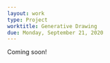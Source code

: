 ```yaml
---
layout: work
type: Project
worktitle: Generative Drawing
due: Monday, September 21, 2020
---
```


Coming soon!

<!-- ## Description -->

<!-- Using [recursivedrawing.com](http://recursivedrawing.com) and -->
<!-- [EscherSketch](https://eschersket.ch/), you will explore creating some -->
<!-- generative artwork. -->

<!-- XXX include image -->

<!-- Project due **{{page.due}} @5pm** (the first day of Unit 2). -->

<!-- Guidelines -->
<!-- ---------- -->

<!-- - Explore the tools XXX -->
<!-- - Explain how to take screenshots -->
<!-- - Create at least three different images XXX -->

<!-- Your submitted images should be XXX -->


<!-- Reflection -->
<!-- ---------- -->

<!-- You should write 1-2 paragraphs reflecting on your process of -->
<!-- creativity and discovery.  For example, you might consider questions -->
<!-- such as: -->

<!--   - To what extent did you feel that you were in control of the -->
<!--     process?  Did it make you feel excited? Anxious? Curious? -->
<!--     Contemplative? etc.? -->
<!--   - -->

<!-- Your reflection need not answer *all* the above questions; these are -->
<!-- just example prompts to get you thinking.  You will not be graded on -->
<!-- things like grammar, punctuation, etc. (although writing well is -->
<!-- always a goal worth striving for); I simply want to see evidence of -->
<!-- thoughtful reflection. -->

<!-- What to turn in -->
<!-- --------------- -->

<!-- You should turn in -->

<!-- - nnn files -->
<!-- - your reflection -->

<!-- XXX instructions on how to turn in.  Upload to Teams? -->
